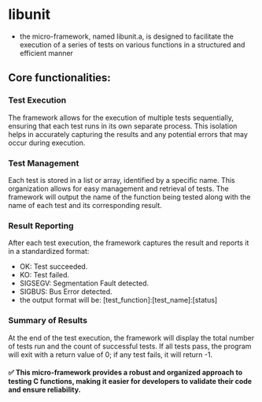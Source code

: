 # libunit
- the micro-framework, named libunit.a, is designed to facilitate the execution of a series of tests on various functions in a structured and efficient manner

## Core functionalities:

### Test Execution
The framework allows for the execution of multiple tests sequentially, ensuring that each test runs in its own separate process. This isolation helps in accurately capturing the results and any potential errors that may occur during execution.

### Test Management
Each test is stored in a list or array, identified by a specific name. This organization allows for easy management and retrieval of tests.
The framework will output the name of the function being tested along with the name of each test and its corresponding result.

### Result Reporting
After each test execution, the framework captures the result and reports it in a standardized format:
- OK: Test succeeded.
- KO: Test failed.
- SIGSEGV: Segmentation Fault detected.
- SIGBUS: Bus Error detected.
- the output format will be: [test_function]:[test_name]:[status]

### Summary of Results
At the end of the test execution, the framework will display the total number of tests run and the count of successful tests.
If all tests pass, the program will exit with a return value of 0; if any test fails, it will return -1.

#### ✅ This micro-framework provides a robust and organized approach to testing C functions, making it easier for developers to validate their code and ensure reliability.
